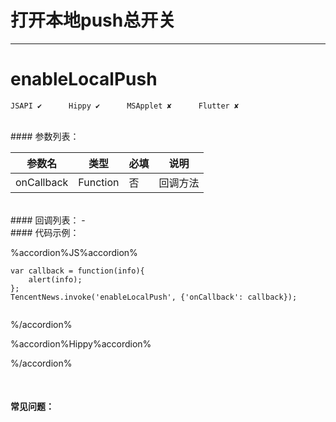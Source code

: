 # 打开本地push总开关
---
# enableLocalPush

```
JSAPI ✔      Hippy ✔      MSApplet ✘      Flutter ✘

```
<br>
#### 参数列表：

|参数名|类型|必填|说明|
|-|-|-|-| 
|onCallback|Function|否|回调方法|
<br>
#### 回调列表：
-
<br>
#### 代码示例：


%accordion%JS%accordion%

```
var callback = function(info){
    alert(info);
};
TencentNews.invoke('enableLocalPush', {'onCallback': callback});


```

%/accordion%

%accordion%Hippy%accordion%

%/accordion%

<br>

#### 常见问题：

